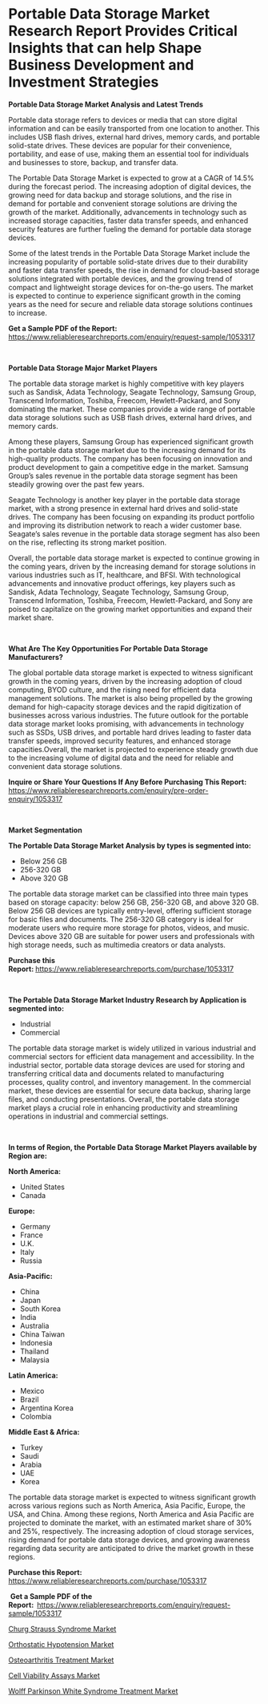 <p><h1>Portable Data Storage Market Research Report Provides Critical Insights that can help Shape Business Development and Investment Strategies</h1></p><p><strong>Portable Data Storage Market Analysis and Latest Trends</strong></p>
<p><p>Portable data storage refers to devices or media that can store digital information and can be easily transported from one location to another. This includes USB flash drives, external hard drives, memory cards, and portable solid-state drives. These devices are popular for their convenience, portability, and ease of use, making them an essential tool for individuals and businesses to store, backup, and transfer data.</p><p>The Portable Data Storage Market is expected to grow at a CAGR of 14.5% during the forecast period. The increasing adoption of digital devices, the growing need for data backup and storage solutions, and the rise in demand for portable and convenient storage solutions are driving the growth of the market. Additionally, advancements in technology such as increased storage capacities, faster data transfer speeds, and enhanced security features are further fueling the demand for portable data storage devices.</p><p>Some of the latest trends in the Portable Data Storage Market include the increasing popularity of portable solid-state drives due to their durability and faster data transfer speeds, the rise in demand for cloud-based storage solutions integrated with portable devices, and the growing trend of compact and lightweight storage devices for on-the-go users. The market is expected to continue to experience significant growth in the coming years as the need for secure and reliable data storage solutions continues to increase.</p></p>
<p><strong>Get a Sample PDF of the Report:&nbsp;</strong> <a href="https://www.reliableresearchreports.com/enquiry/request-sample/1053317">https://www.reliableresearchreports.com/enquiry/request-sample/1053317</a></p>
<p>&nbsp;</p>
<p><strong>Portable Data Storage Major Market Players</strong></p>
<p><p>The portable data storage market is highly competitive with key players such as Sandisk, Adata Technology, Seagate Technology, Samsung Group, Transcend Information, Toshiba, Freecom, Hewlett-Packard, and Sony dominating the market. These companies provide a wide range of portable data storage solutions such as USB flash drives, external hard drives, and memory cards.</p><p>Among these players, Samsung Group has experienced significant growth in the portable data storage market due to the increasing demand for its high-quality products. The company has been focusing on innovation and product development to gain a competitive edge in the market. Samsung Group’s sales revenue in the portable data storage segment has been steadily growing over the past few years.</p><p>Seagate Technology is another key player in the portable data storage market, with a strong presence in external hard drives and solid-state drives. The company has been focusing on expanding its product portfolio and improving its distribution network to reach a wider customer base. Seagate’s sales revenue in the portable data storage segment has also been on the rise, reflecting its strong market position.</p><p>Overall, the portable data storage market is expected to continue growing in the coming years, driven by the increasing demand for storage solutions in various industries such as IT, healthcare, and BFSI. With technological advancements and innovative product offerings, key players such as Sandisk, Adata Technology, Seagate Technology, Samsung Group, Transcend Information, Toshiba, Freecom, Hewlett-Packard, and Sony are poised to capitalize on the growing market opportunities and expand their market share.</p></p>
<p>&nbsp;</p>
<p><strong>What Are The Key Opportunities For Portable Data Storage Manufacturers?</strong></p>
<p><p>The global portable data storage market is expected to witness significant growth in the coming years, driven by the increasing adoption of cloud computing, BYOD culture, and the rising need for efficient data management solutions. The market is also being propelled by the growing demand for high-capacity storage devices and the rapid digitization of businesses across various industries. The future outlook for the portable data storage market looks promising, with advancements in technology such as SSDs, USB drives, and portable hard drives leading to faster data transfer speeds, improved security features, and enhanced storage capacities.Overall, the market is projected to experience steady growth due to the increasing volume of digital data and the need for reliable and convenient data storage solutions.</p></p>
<p><strong>Inquire or Share Your Questions If Any Before Purchasing This Report:</strong> <a href="https://www.reliableresearchreports.com/enquiry/pre-order-enquiry/1053317">https://www.reliableresearchreports.com/enquiry/pre-order-enquiry/1053317</a></p>
<p>&nbsp;</p>
<p><strong>Market Segmentation</strong></p>
<p><strong>The Portable Data Storage Market Analysis by types is segmented into:</strong></p>
<p><ul><li>Below 256 GB</li><li>256-320 GB</li><li>Above 320 GB</li></ul></p>
<p><p>The portable data storage market can be classified into three main types based on storage capacity: below 256 GB, 256-320 GB, and above 320 GB. Below 256 GB devices are typically entry-level, offering sufficient storage for basic files and documents. The 256-320 GB category is ideal for moderate users who require more storage for photos, videos, and music. Devices above 320 GB are suitable for power users and professionals with high storage needs, such as multimedia creators or data analysts.</p></p>
<p><strong>Purchase this Report:&nbsp;</strong><a href="https://www.reliableresearchreports.com/purchase/1053317">https://www.reliableresearchreports.com/purchase/1053317</a></p>
<p>&nbsp;</p>
<p><strong>The Portable Data Storage Market Industry Research by Application is segmented into:</strong></p>
<p><ul><li>Industrial</li><li>Commercial</li></ul></p>
<p><p>The portable data storage market is widely utilized in various industrial and commercial sectors for efficient data management and accessibility. In the industrial sector, portable data storage devices are used for storing and transferring critical data and documents related to manufacturing processes, quality control, and inventory management. In the commercial market, these devices are essential for secure data backup, sharing large files, and conducting presentations. Overall, the portable data storage market plays a crucial role in enhancing productivity and streamlining operations in industrial and commercial settings.</p></p>
<p>&nbsp;</p>
<p><strong>In terms of Region, the Portable Data Storage Market Players available by Region are:</strong></p>
<p>
    <p> <strong> North America: </strong>
        <ul>
            <li>United States</li>
            <li>Canada</li>
        </ul>
        </p> 
    <p> <strong> Europe: </strong>
        <ul>
            <li>Germany</li>
            <li>France</li>
            <li>U.K.</li>
            <li>Italy</li>
            <li>Russia</li>
        </ul>
        </p> 
    <p> <strong> Asia-Pacific: </strong>
        <ul>
            <li>China</li>
            <li>Japan</li>
            <li>South Korea</li>
            <li>India</li>
            <li>Australia</li>
            <li>China Taiwan</li>
            <li>Indonesia</li>
            <li>Thailand</li>
            <li>Malaysia</li>
        </ul>
        </p> 
    <p> <strong> Latin America: </strong>
        <ul>
            <li>Mexico</li>
            <li>Brazil</li>
            <li>Argentina Korea</li>
            <li>Colombia</li>
        </ul>
        </p> 
    <p> <strong> Middle East & Africa: </strong>
        <ul>
            <li>Turkey</li>
            <li>Saudi</li>
            <li>Arabia</li>
            <li>UAE</li>
            <li>Korea</li>
        </ul>
    </p>
    </p>
<p><p>The portable data storage market is expected to witness significant growth across various regions such as North America, Asia Pacific, Europe, the USA, and China. Among these regions, North America and Asia Pacific are projected to dominate the market, with an estimated market share of 30% and 25%, respectively. The increasing adoption of cloud storage services, rising demand for portable data storage devices, and growing awareness regarding data security are anticipated to drive the market growth in these regions.</p></p>
<p><strong>Purchase this Report: </strong><a href="https://www.reliableresearchreports.com/purchase/1053317">https://www.reliableresearchreports.com/purchase/1053317</a></p>
<p>&nbsp;<strong>Get a Sample PDF of the Report:&nbsp;&nbsp;</strong><a href="https://www.reliableresearchreports.com/enquiry/request-sample/1053317">https://www.reliableresearchreports.com/enquiry/request-sample/1053317</a></p>
<p><strong></strong></p>
<p><p><a href="https://medium.com/p/9c47a5cc9d15/edit">Churg Strauss Syndrome Market</a></p><p><a href="https://medium.com/@nathanpatel65/orthostatic-hypotension-market-size-cagr-trends-2024-2030-5e23d05e0566">Orthostatic Hypotension Market</a></p><p><a href="https://medium.com/@nathanpatel65/analyzing-osteoarthritis-treatment-market-global-industry-perspective-and-forecast-2024-to-2031-a602af8d0732">Osteoarthritis Treatment Market</a></p><p><a href="https://medium.com/p/d5b1524408a5/edit">Cell Viability Assays Market</a></p><p><a href="https://medium.com/p/a30e73290301/edit">Wolff Parkinson White Syndrome Treatment Market</a></p></p>